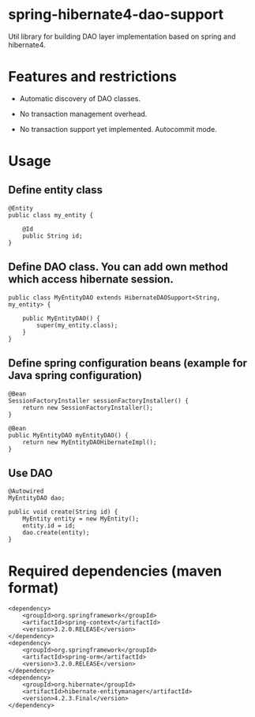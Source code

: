 spring-hibernate4-dao-support
=============================

Util library for building DAO layer implementation based on spring and hibernate4.

# Features and restrictions

- Automatic discovery of DAO classes. 

- No transaction management overhead.

- No transaction support yet implemented. Autocommit mode.

# Usage

## Define entity class

	@Entity
	public class my_entity {

		@Id
		public String id;
	}

## Define DAO class. You can add own method which access hibernate session.

	public class MyEntityDAO extends HibernateDAOSupport<String, my_entity> {

		public MyEntityDAO() {
			super(my_entity.class);
		}
	}

## Define spring configuration beans (example for Java spring configuration)

	@Bean 
	SessionFactoryInstaller sessionFactoryInstaller() {
		return new SessionFactoryInstaller();
	}

	@Bean
	public MyEntityDAO myEntityDAO() {
		return new MyEntityDAOHibernateImpl();
	}

## Use DAO

	@Autowired
	MyEntityDAO dao;

	public void create(String id) {
		MyEntity entity = new MyEntity();	
		entity.id = id;
		dao.create(entity);
	}

# Required dependencies (maven format)

	<dependency>
		<groupId>org.springframework</groupId>
		<artifactId>spring-context</artifactId>
		<version>3.2.0.RELEASE</version>
	</dependency>
	<dependency>
		<groupId>org.springframework</groupId>
		<artifactId>spring-orm</artifactId>
		<version>3.2.0.RELEASE</version>
	</dependency>
	<dependency>
		<groupId>org.hibernate</groupId>
		<artifactId>hibernate-entitymanager</artifactId>
		<version>4.2.3.Final</version>
	</dependency>
